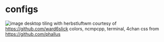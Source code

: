 # configs
![image](https://my.mixtape.moe/jonwmf.png)
desktop tiling with herbstluftwm courtesy of https://github.com/ward6slick
colors, ncmpcpp, terminal, 4chan css  from https://github.com/phallus
